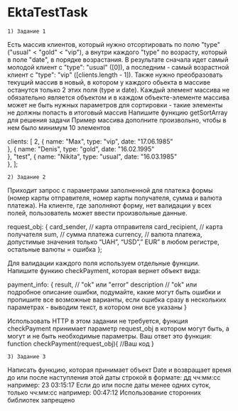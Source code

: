 # EktaTestTask

	1) Задание 1
Есть массив клиентов, который нужно отсортировать по полю "type" ("usual" < "gold" < "vip"), а внутри каждого "type" по возрасту, который в поле "date", в порядке возрастания.
В результате сначала идет самый молодой клиент с "type": "usual" ([0]), а последним - самый возрастной клиент с "type": "vip" ([clients.length - 1]).
Также нужно преобразовать текущий массив в новый, в котором у каждого обьекта в массиве останутся только 2 этих поля (type и date).
Каждый элемент массива не обязательно является объектом и в каждом объекте-элементе массива может не быть нужных параметров для сортировки - такие элементы не должны попасть в итоговый массив
Напишите функцию getSortArray для решения задачи
Пример массива дополните произвольно, чтобы в нем было минимум 10 элементов

clients: [
     2,
     {
         name: "Max",
         type: "vip",
         date: "17.06.1985"   
     },
     {
         name: "Denis",
         type: "gold",
         date: "16.02.1995"   
     },
     "test",
     {
         name: "Nikita",
         type: "usual",
         date: "16.03.1985"   
     },
];


	2) Задание 2

Приходит запрос с параметрами заполненной для платежа формы (номер карты отправителя, номер карты получателя, сумма и валюта платежа).
На клиенте, где заполняют форму, нет валидации у всех полей, пользователь может ввести произвольные данные. 

request_obj: {
    card_sender, // карта отправителя
    card_recipient, // карта получателя
    sum, // сумма платежа
    currency, // валюта платежа, допустимые значения только “UAH”, “USD”,” EUR” в любом регистре, остальные валюты = ошибка
};

Для валидации каждого поля используем отдельные функции.
Напишите функию checkPayment, которая вернет объект вида:

payment_info: {
    result, // "ok" или "error"
    description // "ok" или подробное описание ошибки, подумайте, какие могут быть ошибки и пропишите все возможные варианты, если ошибка сразу в нескольких параметрах - выводим текст, в котором они все указаны
}

Использовать HTTP в этом задании не требуется, функция  checkPayment принимает параметр request_obj в котором могут быть, а могут и не быть необходимые параметры. Ваш ответ это функция:
function checkPayment(request_obj){
	//Ваш код 
}


	3) Задание 3

Написать функцию, которая принимает объект Date и возвращает время до или после наступления этой даты строкой в формате:
дд чч:мм:cc
например:
23 03:15:17
Если до или после даты менее одних суток, только чч:мм:cc
например:
00:47:12
Использование сторонних библиотек запрещено

